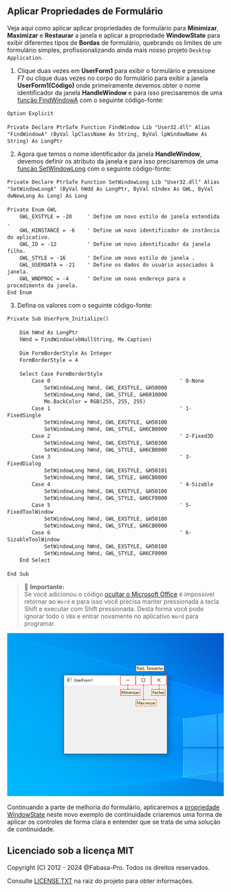## Aplicar Propriedades de Formulário

Veja aqui como aplicar aplicar propriedades de formulário para **Minimizar**, **Maximizar** e **Restaurar** a janela e aplicar a propriedade **WindowState** para exibir diferentes tipos de **Bordas** de formulário, quebrando os limites de um formulário simples, profissionalizando ainda mais nosso projeto `Desktop Application`.


1. Clique duas vezes em **UserForm1** para exibir o formulário e pressione F7 ou clique duas vezes no corpo do formulário para exibir a janela **UserForm1(Código)** onde primeiramente devemos obter o nome identificador da janela **HandleWindow** e para isso precisaremos de uma [função FindWindowA](https://learn.microsoft.com/pt-br/windows/win32/api/winuser/nf-winuser-findwindowa) com o seguinte código-fonte:

```VBA
Option Explicit

Private Declare PtrSafe Function FindWindow Lib "User32.dll" Alias "FindWindowA" (ByVal lpClassName As String, ByVal lpWindowName As String) As LongPtr
```

2. Agora que temos o nome identificador da janela **HandleWindow**, devemos definir os atributo da janela e para isso precisaremos de uma [função SetWindowLong](https://learn.microsoft.com/pt-br/windows/win32/api/winuser/nf-winuser-setwindowlonga) com o seguinte código-fonte:

```VBA
Private Declare PtrSafe Function SetWindowLong Lib "User32.dll" Alias "SetWindowLongA" (ByVal hWdd As LongPtr, ByVal nIndex As GWL, ByVal dwNewLong As Long) As Long

Private Enum GWL
    GWL_EXSTYLE = -20     ' Define um novo estilo de janela estendida .
    GWL_HINSTANCE = -6    ' Define um novo identificador de instância do aplicativo.
    GWL_ID = -12          ' Define um novo identificador da janela filho.
    GWL_STYLE = -16       ' Define um novo estilo de janela .
    GWL_USERDATA = -21    ' Define os dados do usuário associados à janela.
    GWL_WNDPROC = -4      ' Define um novo endereço para o procedimento da janela.
End Enum
```

3. Defina os valores com o seguinte código-fonte:

```VBA
Private Sub UserForm_Initialize()

    Dim hWnd As LongPtr
    hWnd = FindWindow(vbNullString, Me.Caption)
        
    Dim FormBorderStyle As Integer
    FormBorderStyle = 4
    
    Select Case FormBorderStyle
        Case 0                                          ' 0-None
            SetWindowLong hWnd, GWL_EXSTYLE, &H50000
            SetWindowLong hWnd, GWL_STYLE, &H6010000
            Me.BackColor = RGB(255, 255, 255)
        Case 1                                          ' 1-FixedSingle
            SetWindowLong hWnd, GWL_EXSTYLE, &H50100
            SetWindowLong hWnd, GWL_STYLE, &H6CB0000
        Case 2                                          ' 2-Fixed3D
            SetWindowLong hWnd, GWL_EXSTYLE, &H50300
            SetWindowLong hWnd, GWL_STYLE, &H6CB0000
        Case 3                                          ' 3-FixedDialog
            SetWindowLong hWnd, GWL_EXSTYLE, &H50101
            SetWindowLong hWnd, GWL_STYLE, &H6CB0000
        Case 4                                          ' 4-Sizable
            SetWindowLong hWnd, GWL_EXSTYLE, &H50100
            SetWindowLong hWnd, GWL_STYLE, &H6CF0000
        Case 5                                          ' 5-FixedToolWindow
            SetWindowLong hWnd, GWL_EXSTYLE, &H50180
            SetWindowLong hWnd, GWL_STYLE, &H6CB0000
        Case 6                                          ' 6-SizableToolWindow
            SetWindowLong hWnd, GWL_EXSTYLE, &H50180
            SetWindowLong hWnd, GWL_STYLE, &H6CF0000
    End Select
    
End Sub
```

> :bell: **Importante:** <br> Se você adicionou o código [ocultar o Microsoft Office](https://github.com/fabasa-pro/vba02hideapplication) é impossível retornar ao `Word` e para isso você precisa manter pressionada a tecla Shift e executar com Shift pressionada. Desta forma você pode ignorar todo o `VBA` e entrar novamente no aplicativo `Word` para programar.

![screenshot](https://github.com/fabasa-pro/vba03formborderstyle/blob/main/vba03formborderstyle.png)

Continuando a parte de melhoria do formulário, aplicaremos a [propriedade WindowState](https://github.com/fabasa-pro/vba04windowstate) neste novo exemplo de continuidade criaremos uma forma de aplicar os controles de forma clara e entender que se trata de uma solução de continuidade.

## Licenciado sob a licença MIT

Copyright (C) 2012 - 2024 @Fabasa-Pro. Todos os direitos reservados.

Consulte [LICENSE.TXT](https://github.com/fabasa-pro/vba03formborderstyle/blob/main/LICENSE.TXT) na raiz do projeto para obter informações.
